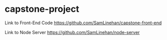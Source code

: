 # capstone-project

Link to Front-End Code
https://github.com/SamLinehan/capstone-front-end

Link to Node Server
https://github.com/SamLinehan/node-server
